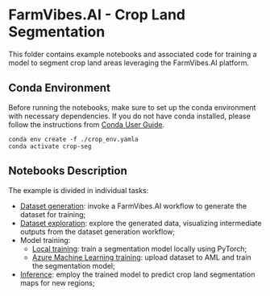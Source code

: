 # FarmVibes.AI - Crop Land Segmentation

This folder contains example notebooks and associated code for training a model to segment crop land areas leveraging the FarmVibes.AI platform.

## Conda Environment

Before running the notebooks, make sure to set up the conda environment with necessary dependencies. If you do not have conda installed, please follow the instructions from [Conda User Guide](https://docs.conda.io/projects/conda/en/latest/user-guide/index.html).

```
conda env create -f ./crop_env.yamla
conda activate crop-seg
```

## Notebooks Description

The example is divided in individual tasks:

- [Dataset generation](./01_dataset_generation.ipynb): invoke a FarmVibes.AI workflow to generate the dataset for training;
- [Dataset exploration](./02_visualize_dataset.ipynb): explore the generated data, visualizing intermediate outputs from the dataset generation workflow;
- Model training:
  - [Local training](./03_local_training.ipynb): train a segmentation model locally using PyTorch;
  - [Azure Machine Learning training](./03_aml_training.ipynb): upload dataset to AML and train the segmentation model;
- [Inference](./04_inference.ipynb): employ the trained model to predict crop land segmentation maps for new regions;
